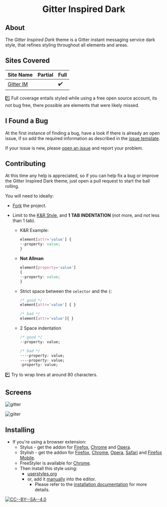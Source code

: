 <h1 align="center"><strong>Gitter Inspired Dark</strong></h1>

## About

The *Gitter Inspired Dark* theme is a Gitter instant messaging service dark style,
that refines styling throughout all elements and areas.

## Sites Covered

| Site Name                      | Partial            | Full               |
| ------------------------------ | ------------------ | ------------------ |
| [Gitter IM](https://gitter.im) |                    | :heavy_check_mark: |


:asterisk: Full coverage entails styled while using a free open source account,
its not bug free, there possible are elements that were likely missed.

## I Found a Bug

At the first instance of finding a bug, have a look if there is already an open issue, if so add the required information as described in the [issue template](.github/ISSUE_TEMPLATE.md).

If your issue is new, please [open an issue](https://github.com/style-it-themes/gitter-inspired-dark/issues/new) and report your problem.

## Contributing

At this time any help is appreciated, so if you can help fix a bug or improve the Gitter Inspired Dark theme, just open a pull request to start the ball rolling.

You will need to ideally:

* [Fork](https://github.com/style-it-themes/gitter-inspired-dark/fork) the project.

* Limit to the [K&R Style](https://en.wikipedia.org/wiki/Indentation_style#K.26R), and **1 TAB INDENTATION** (not more, and not less than 1 tab).

  * K&R Example:
    ```css
    element[attr='value'] {
    ··property: value;
    }
    ```

  * **Not Allman**
    ```css
    element[property='value']
    {
    ··property: value;
    }
    ```

  * Strict space between the `selector` and the `{`:
    ```css
    /* good */
    element[attr='value'] { }

    /* bad */
    element[attr='value']{ }
    ```

  * 2 Space indentation
    ```css
    /* good */
    ··property: value;

    /* bad */
    ····property: value;
    ----property: value;
    ·property: value;
    ```

:asterisk: Try to wrap lines at around 80 characters.

## Screens

![gitter](/screens/filename.png)

![giiter](/screens/filename.png)

## Installing

* If you're using a browser extension:
  * Stylus - get the addon for [Firefox](https://addons.mozilla.org/en-US/firefox/addon/styl-us/), [Chrome](https://chrome.google.com/webstore/detail/stylus/clngdbkpkpeebahjckkjfobafhncgmne) and [Opera](https://addons.opera.com/en-gb/extensions/details/stylus/).
  * Stylish - get the addon for [Firefox](https://addons.mozilla.org/en-US/firefox/addon/2108/), [Chrome](https://chrome.google.com/extensions/detail/fjnbnpbmkenffdnngjfgmeleoegfcffe), [Opera](https://addons.opera.com/en/extensions/details/stylish/), [Safari](http://sobolev.us/stylish/) and [Firefox Mobile](https://addons.mozilla.org/en-US/firefox/addon/2108/).
  * FreeStyler is available for [Chrome](https://chrome.google.com/webstore/detail/freestyler/hihigldmabkodfpehkgdemjklmaebmca).  
  * Then install this style using:
    * [userstyles.org](https://userstyles.org/styles/160316)
    * or, add it [manually](https://raw.githubusercontent.com/style-it-themes/gitter-inspired-dark/master/gitter-inspired-dark.css) into the editor.
      * Please refer to the [installation documentation](https://github.com/style-it-themes/gitter-inspired-dark/wiki/Install) for more details.
 <!--
* Or, **[install directly](https://github.com/style-it-themes/gitter-inspired-dark/raw/master/gitter-inspired-dark.user.css)** from this repository by opening the user.css file; only available using Stylus or FreeStyler (see the [documentation](https://github.com/openstyles/stylus/wiki/Usercss)). :tada:
-->

[![CC--BY--SA--4.0](https://img.shields.io/badge/License-%20CC--BY--SA--4.0%20-blue.svg)](LICENSE)
